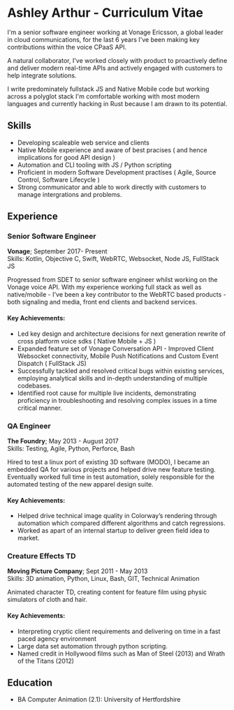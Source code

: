 # Ashley Arthur - Curriculum Vitae

I'm a senior software engineer working at Vonage Ericsson, a global leader in cloud communications, for the last 6 years I've been making key contributions within the voice CPaaS API.

A natural collaborator, I've worked closely with product to proactively define and deliver modern real-time APIs and actively engaged with customers to help 
integrate solutions.

I write predominately fullstack JS and Native Mobile code but working across a polyglot stack I'm comfortable working with most modern languages and currently hacking in Rust because I am drawn to its potential.

## Skills 

* Developing scaleable web service and clients
* Native Mobile experience and aware of best pracises ( and hence implications for good API design ) 
* Automation and CLI tooling with JS / Python scripting
* Proficient in modern Software Development practises ( Agile, Source Control, Software Lifecycle )
* Strong communicator and able to work directly with customers to manage intergrations and problems.

## Experience 

### Senior Software Engineer 
__Vonage__; September 2017- Present <br> 
<span class=skills_list> Skills: Kotlin, Objective C, Swift, WebRTC, Websocket, Node JS, FullStack JS</span>

Progressed from SDET to senior software engineer whilst working on the Vonage voice API. With my experience working full stack as well as native/mobile - I've been a key contributor to the WebRTC based products - both signaling and media, front end clients and backend services.

#### Key Achievements: 

* Led key design and architecture decisions for next generation rewrite of cross platform voice sdks ( Native Mobile + JS ) 
* Expanded feature set of Vonage Conversation API - Improved Client Websocket connectivity, Mobile Push Notifications and Custom Event Dispatch ( FullStack JS)
* Successfully tackled and resolved critical bugs within existing services, employing analytical skills and in-depth understanding of multiple codebases.
* Identified root cause for multiple live incidents, demonstrating proficiency in troubleshooting and resolving complex issues in a time critical manner.

### QA Engineer 
__The Foundry__; May 2013 - August 2017 <br> 
<span class=skills_list> Skills: Testing, Agile, Python, Perforce, Bash </span>

Hired to test a linux port of existing 3D software (MODO), I became an embedded QA for various projects and helped drive new feature testing.
Eventually worked full time in test automation, solely responsible for the automated testing of the new apparel design suite.

#### Key Achievements: 

* Helped drive technical image quality in Colorway’s rendering through automation which compared different algorithms and catch regressions.
* Worked as apart of an internal startup to deliver green field idea to market. 

### Creature Effects TD 
__Moving Picture Company__; Sept 2011 - May 2013 <br>
<span class=skills_list> Skills: 3D animation, Python, Linux, Bash, GIT, Technical Animation </span>

Animated character TD, creating content for feature film using physic simulators of cloth and hair.

#### Key Achievements:

* Interpreting cryptic client requirements and delivering on time in a fast paced agency environment
* Large data set automation through python scripting.
* Named credit in Hollywood films such as Man of Steel (2013) and Wrath of the Titans (2012) 

## Education
* BA Computer Animation (2.1): University of Hertfordshire
